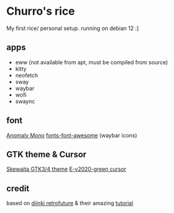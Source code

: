 # Churro's rice

My first rice/ personal setup.
running on debian 12 :]

## apps

- eww  (not available from apt, must be compiled from source)
- kitty
- neofetch
- sway
- waybar
- wofi
- swaync

## font

[Anomaly Mono](https://github.com/benbusby/anomaly-mono)
[fonts-font-awesome](https://packages.debian.org/sid/fonts-font-awesome) (waybar icons)

## GTK theme & Cursor

[Skewaita GTK3/4 theme](https://www.pling.com/p/1768839)
[E-v2020-green cursor](https://www.pling.com/p/2092230)

## credit

based on [diinki retrofuture](https://github.com/diinki/diinki-retrofuture) & their amazing [tutorial](https://inv.nadeko.net/watch?v=jFz5gLqv-FM)
